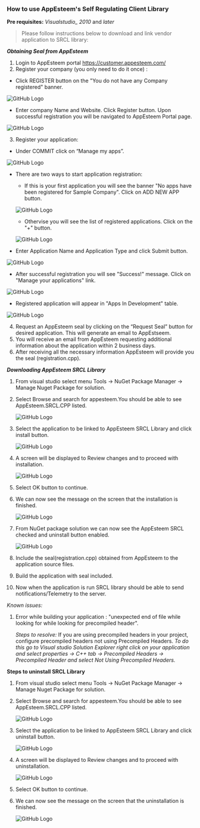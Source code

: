 
### How to use AppEsteem's Self Regulating Client Library
**Pre requisites:** *Visualstudio_ 2010* and *later*

> Please follow instructions below to download and link vendor application to SRCL library:

_**Obtaining Seal from AppEsteem**_
1) Login to AppEsteem portal <https://customer.appesteem.com/>
2) Register your company (you only need to do it once) :
* Click REGISTER button on the "You do not have any Company registered" banner. 

![GitHub Logo](../media/registerCompany1.png)

* Enter company Name and Website. Click Register button. Upon successful registration you will be navigated to AppEsteem Portal page.

![GitHub Logo](../media/registerCompany2.png)

3) Register your application:
* Under COMMIT click on “Manage my apps”.

![GitHub Logo](../media/registerApplication_1.png)

* There are two ways to start application registration:
  - If this is your first application you will see the banner "No apps have been registered for Sample Company". Click on ADD NEW APP button.

  ![GitHub Logo](../media/registerApplication_2.png)

  - Othervise you will see the list of registered applications. Click on the "+" button.

  ![GitHub Logo](../media/registerApplication_5.png)

* Enter Application Name and Application Type and click Submit button.

![GitHub Logo](../media/registerApplication_3.png)

* After successful registration you will see "Success!" message. Click on "Manage your applications" link.

![GitHub Logo](../media/registerApplication_4.png)

* Registered application will appear in "Apps In Development" table.

![GitHub Logo](../media/registerApplication_5.png)

4) Request an AppEsteem seal by clicking on the “Request Seal” button for desired application. This will generate an email to AppEstseem.
5) You will receive an email from AppEsteem requesting additional information about the application within 2 business days.
6) After receiving all the necessary information AppEsteem will provide you the seal (registration.cpp).

_**Downloading AppEsteem SRCL Library**_
1) From visual studio select menu Tools -> NuGet Package Manager ->
 Manage Nuget Package for solution.
2) Select Browse and search for appesteem.You should be able to see AppEsteem.SRCL.CPP listed.

    ![GitHub Logo](../media/cpp_FindPackage_1.png)
3) Select the application to be linked to AppEsteem SRCL Library and click install button.

    ![GitHub Logo](../media/cpp_InstallPackage_2.png)
5) A screen will be displayed to Review changes and to proceed with installation.

    ![GitHub Logo](../media/cpp_ReviewChanges_3.png)
6) Select OK button to continue.
7) We can now see the message on the screen that the installation is  finished.

    ![GitHub Logo](../media/cpp_InstallMessage_4.png)
8) From NuGet package solution we can now see the AppEsteem SRCL checked and uninstall button enabled.

    ![GitHub Logo](../media/cpp_InstallVerification_5.png)
9) Include the seal(registration.cpp) obtained from AppEsteem to the application source files.
10) Build the application with seal included.
11) Now when the application is run SRCL library should be able to send notifications/Telemetry to  the server.

*Known issues:*

 1) Error while building your application :
"unexpected end of file while looking for while looking for precompiled header". 

    *Steps to resolve:* If you are using precompiled headers in your project, configure precompiled headers not using Precompiled Headers.
 _To do this go to Visual studio Solution Explorer right click on your application and select properties -> C++ tab -> Precompiled Headers -> Precompiled Header and select Not Using Precompiled Headers._

 **Steps to uninstall SRCL Library**

1) From visual studio select menu Tools -> NuGet Package Manager ->
 Manage Nuget Package for solution.
2) Select Browse and search for appesteem.You should be able to see AppEsteem.SRCL.CPP listed.

    ![GitHub Logo](../media/cpp_FindPackage_1.png)
3) Select the application to be linked to AppEsteem SRCL Library and click uninstall button.

    ![GitHub Logo](../media/Uninstall_SRCL.png)
4) A screen will be displayed to Review changes and to proceed with uninstallation.

    ![GitHub Logo](../media/Uninstall_Review.png)
6) Select OK button to continue.
7) We can now see the message on the screen that the uninstallation is  finished.

    ![GitHub Logo](../media/Uninstall_Confirmation.png)